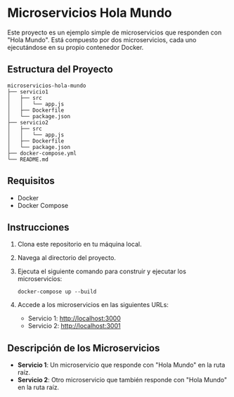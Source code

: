 # Microservicios Hola Mundo

Este proyecto es un ejemplo simple de microservicios que responden con "Hola Mundo". Está compuesto por dos microservicios, cada uno ejecutándose en su propio contenedor Docker.

## Estructura del Proyecto

```
microservicios-hola-mundo
├── servicio1
│   ├── src
│   │   └── app.js
│   ├── Dockerfile
│   └── package.json
├── servicio2
│   ├── src
│   │   └── app.js
│   ├── Dockerfile
│   └── package.json
├── docker-compose.yml
└── README.md
```

## Requisitos

- Docker
- Docker Compose

## Instrucciones

1. Clona este repositorio en tu máquina local.
2. Navega al directorio del proyecto.
3. Ejecuta el siguiente comando para construir y ejecutar los microservicios:

   ```
   docker-compose up --build
   ```

4. Accede a los microservicios en las siguientes URLs:
   - Servicio 1: [http://localhost:3000](http://localhost:3000)
   - Servicio 2: [http://localhost:3001](http://localhost:3001)

## Descripción de los Microservicios

- **Servicio 1**: Un microservicio que responde con "Hola Mundo" en la ruta raíz.
- **Servicio 2**: Otro microservicio que también responde con "Hola Mundo" en la ruta raíz.


